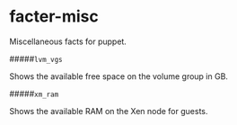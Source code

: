 facter-misc
===========

Miscellaneous facts for puppet.

#####`lvm_vgs`

Shows the available free space on the volume group in GB.

#####`xm_ram`

Shows the available RAM on the Xen node for guests.